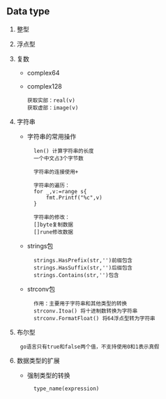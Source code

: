 ## Data type

1. 整型

2. 浮点型

3. 复数
    
    - complex64
    - complex128
    
          获取实部：real(v)
          获取虚部：image(v)

4. 字符串
    - 字符串的常用操作
      
            len() 计算字符串的长度
            一个中文占3个字节数
            
            字符串的连接使用+
            
            字符串的遍历：
            for _,v:=range s{
                fmt.Printf("%c",v)
            }
            
            字符串的修改：
            []byte复制数据
            []rune修改数据

    - strings包
        
            strings.HasPrefix(str,'')前缀包含
            strings.HasSuffix(str,'')后缀包含
            strings.Contains(str,'')包含
    - strconv包
    
            作用：主要用于字符串和其他类型的转换
            strconv.Itoa() 将十进制数转换为字符串
            strconv.FormatFloat() 将64浮点型转为字符串
5. 布尔型

        go语言只有true和false两个值，不支持使用0和1表示真假

6. 数据类型的扩展
    
    - 强制类型的转换

            type_name(expression)
            
    
